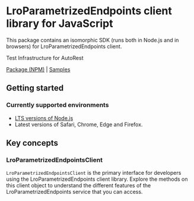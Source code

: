 # LroParametrizedEndpoints client library for JavaScript

This package contains an isomorphic SDK (runs both in Node.js and in browsers) for LroParametrizedEndpoints client.

Test Infrastructure for AutoRest

[Package (NPM)](https://www.npmjs.com/package/lro-parameterized-endpoints) |
[Samples](https://github.com/Azure-Samples/azure-samples-js-management)

## Getting started

### Currently supported environments

- [LTS versions of Node.js](https://nodejs.org/about/releases/)
- Latest versions of Safari, Chrome, Edge and Firefox.




## Key concepts

### LroParametrizedEndpointsClient

`LroParametrizedEndpointsClient` is the primary interface for developers using the LroParametrizedEndpoints client library. Explore the methods on this client object to understand the different features of the LroParametrizedEndpoints service that you can access.

